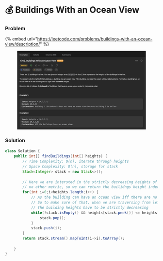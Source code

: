 # 💰 Buildings With an Ocean View

### Problem

{% embed url="https://leetcode.com/problems/buildings-with-an-ocean-view/description/" %}

<figure><img src="../../.gitbook/assets/image (59).png" alt=""><figcaption></figcaption></figure>

### Solution

```java
class Solution {
    public int[] findBuildings(int[] heights) {
        // Time Complexity: O(n), iterate through heights
        // Space Complexity: O(n), storage for stack
        Stack<Integer> stack = new Stack<>();

        // Here we are intersted in the strictly decreasing heights of building and
        // no other metric, so we can return the builidngs height indexes directly
        for(int i=0;i<heights.length;i++) {
            // As the building can have an ocean view iff there are no obsructions
            // So to make sure of that, when we are traversing from left->right,
            // the building heights have to be strictly decreasing
            while(!stack.isEmpty() && heights[stack.peek()] <= heights[i]) {
                stack.pop();
            }
            stack.push(i);
        }
        return stack.stream().mapToInt(i->i).toArray();
        
    }
}
```
